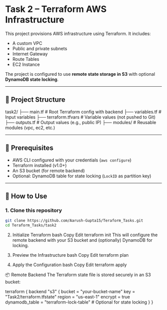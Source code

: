 # Task 2 – Terraform AWS Infrastructure

This project provisions AWS infrastructure using Terraform. It includes:
- A custom VPC
- Public and private subnets
- Internet Gateway
- Route Tables
- EC2 Instance

The project is configured to use **remote state storage in S3** with optional **DynamoDB state locking**.

---

## 🧾 Project Structure
task2/ ├── main.tf # Root Terraform config with backend ├── variables.tf # Input variables ├── terraform.tfvars # Variable values (not pushed to Git) ├── outputs.tf # Output values (e.g., public IP) ├── modules/ # Reusable modules (vpc, ec2, etc.)


---

## 🔧 Prerequisites

- AWS CLI configured with your credentials (`aws configure`)
- Terraform installed (v1.0+)
- An S3 bucket (for remote backend)
- Optional: DynamoDB table for state locking (`LockID` as partition key)

---

## 🚀 How to Use

### 1. Clone this repository

```bash
git clone https://github.com/Aarush-Gupta15/Teraform_Tasks.git
cd Teraform_Tasks/task2
```

2. Initialize Terraform
bash
Copy
Edit
terraform init
This will configure the remote backend with your S3 bucket and (optionally) DynamoDB for locking.

3. Preview the Infrastructure
bash
Copy
Edit
terraform plan

4. Apply the Configuration
bash
Copy
Edit
terraform apply

📦 Remote Backend
The Terraform state file is stored securely in an S3 bucket:

terraform {
  backend "s3" {
    bucket         = "your-bucket-name"
    key            = "Task2/terraform.tfstate"
    region         = "us-east-1"
    encrypt        = true
    dynamodb_table = "terraform-lock-table"  # Optional for state locking
  }
}

